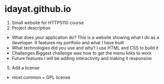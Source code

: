 # idayat.github.io
1. Small website for HTTP5110 course
2. Project description
- What does your application do? This is a website showing what I do as a developer. It features my portfolio and what I have built
- What technologies did you use and why? I use HTML and CSS to build it
- Challenges Biggest challenge was how to get the menu links to work
- Future features I will be adding interactivity and making it responsive
5. Add a license
- most common = GPL license
